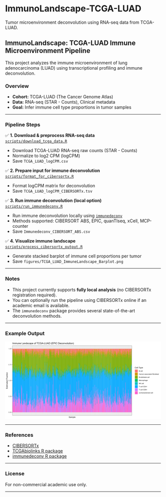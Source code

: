 # ImmunoLandscape-TCGA-LUAD
Tumor microenvironment deconvolution using RNA-seq data from TCGA-LUAD.
## ImmunoLandscape: TCGA-LUAD Immune Microenvironment Pipeline

This project analyzes the immune microenvironment of lung adenocarcinoma (LUAD) using transcriptional profiling and immune deconvolution.

### Overview

- **Cohort:** TCGA-LUAD (The Cancer Genome Atlas)
- **Data:** RNA-seq (STAR - Counts), Clinical metadata
- **Goal:** Infer immune cell type proportions in tumor samples

---

### Pipeline Steps

✅ **1. Download & preprocess RNA-seq data**  
[`scripts/download_tcga_data.R`](scripts/download_tcga_data.R)

- Download TCGA-LUAD RNA-seq raw counts (STAR - Counts)
- Normalize to log2 CPM (logCPM)
- Save `TCGA_LUAD_logCPM.csv`

✅ **2. Prepare input for immune deconvolution**  
[`scripts/format_for_cibersortx.R`](scripts/format_for_cibersortx.R)

- Format logCPM matrix for deconvolution
- Save `TCGA_LUAD_logCPM_CIBERSORTx.tsv`

✅ **3. Run immune deconvolution (local option)**  
[`scripts/run_immunedeconv.R`](scripts/run_immunedeconv.R)

- Run immune deconvolution locally using [`immunedeconv`](https://github.com/icbi-lab/immunedeconv)
- Methods supported: CIBERSORT ABS, EPIC, quanTIseq, xCell, MCP-counter
- Save `Immunedeconv_CIBERSORT_ABS.csv`

✅ **4. Visualize immune landscape**  
[`scripts/process_cibersortx_output.R`](scripts/process_cibersortx_output.R)

- Generate stacked barplot of immune cell proportions per tumor
- Save `figures/TCGA_LUAD_ImmuneLandscape_Barplot.png`

---

### Notes

- This project currently supports **fully local analysis** (no CIBERSORTx registration required).
- You can optionally run the pipeline using CIBERSORTx online if an academic email is available.
- The `immunedeconv` package provides several state-of-the-art deconvolution methods.

---

### Example Output

![Immune Landscape Barplot](figures/TCGA_LUAD_ImmuneLandscape_Barplot.png)

---

### References

- [CIBERSORTx](https://cibersortx.stanford.edu/)
- [TCGAbiolinks R package](https://bioconductor.org/packages/release/bioc/html/TCGAbiolinks.html)
- [immunedeconv R package](https://github.com/icbi-lab/immunedeconv)

---

### License

For non-commercial academic use only.

---

